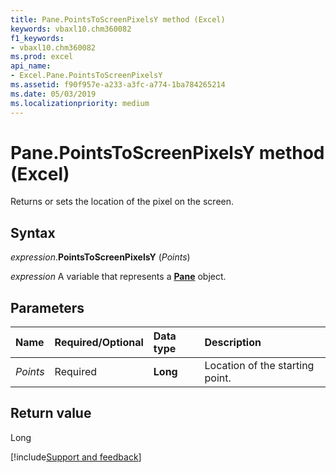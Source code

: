 ```yaml
---
title: Pane.PointsToScreenPixelsY method (Excel)
keywords: vbaxl10.chm360082
f1_keywords:
- vbaxl10.chm360082
ms.prod: excel
api_name:
- Excel.Pane.PointsToScreenPixelsY
ms.assetid: f90f957e-a233-a3fc-a774-1ba784265214
ms.date: 05/03/2019
ms.localizationpriority: medium
---
```



# Pane.PointsToScreenPixelsY method (Excel)

Returns or sets the location of the pixel on the screen.


## Syntax

_expression_.**PointsToScreenPixelsY** (_Points_)

_expression_ A variable that represents a **[Pane](Excel.Pane.md)** object.


## Parameters

|Name|Required/Optional|Data type|Description|
|:-----|:-----|:-----|:-----|
| _Points_|Required| **Long**|Location of the starting point.|

## Return value

Long




[!include[Support and feedback](~/includes/feedback-boilerplate.md)]